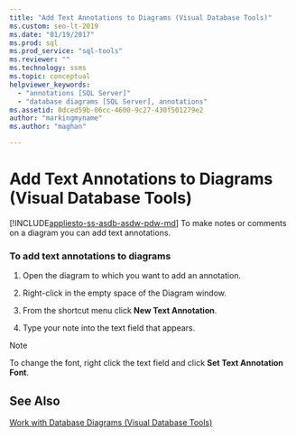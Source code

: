 ```yaml
---
title: "Add Text Annotations to Diagrams (Visual Database Tools)"
ms.custom: seo-lt-2019
ms.date: "01/19/2017"
ms.prod: sql
ms.prod_service: "sql-tools"
ms.reviewer: ""
ms.technology: ssms
ms.topic: conceptual
helpviewer_keywords: 
  - "annotations [SQL Server]"
  - "database diagrams [SQL Server], annotations"
ms.assetid: 0dced59b-06cc-4600-9c27-430f501279e2
author: "markingmyname"
ms.author: "maghan"

---
```

# Add Text Annotations to Diagrams (Visual Database Tools)
[!INCLUDE[appliesto-ss-asdb-asdw-pdw-md](../../includes/appliesto-ss-asdb-asdw-pdw-md.md)]
To make notes or comments on a diagram you can add text annotations.  
  
### To add text annotations to diagrams  
  
1.  Open the diagram to which you want to add an annotation.  
  
2.  Right-click in the empty space of the Diagram window.  
  
3.  From the shortcut menu click **New Text Annotation**.  
  
4.  Type your note into the text field that appears.  
  
> [!NOTE]  
> To change the font, right click the text field and click **Set Text Annotation Font**.  
  
## See Also  
[Work with Database Diagrams &#40;Visual Database Tools&#41;](../../ssms/visual-db-tools/work-with-database-diagrams-visual-database-tools.md)  
  
